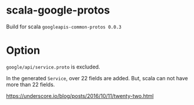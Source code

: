 # scala-google-protos

Build for scala `googleapis-common-protos 0.0.3`

# Option

`google/api/service.proto` is excluded.

In the generated `Service`, over 22 fields are added.
But, scala can not have more than 22 fields.

https://underscore.io/blog/posts/2016/10/11/twenty-two.html
